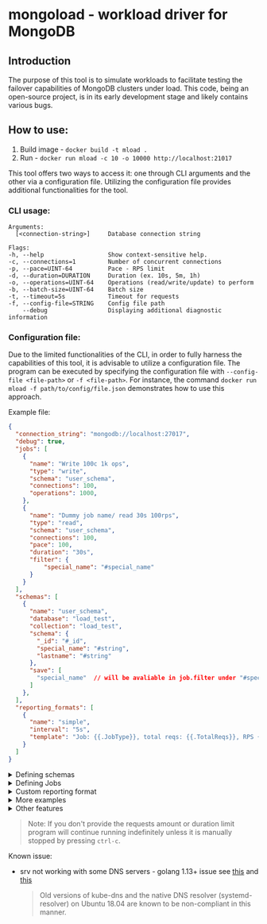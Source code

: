 # mongoload - workload driver for MongoDB 

## Introduction
The purpose of this tool is to simulate workloads to facilitate testing the failover capabilities of MongoDB clusters under load. This code, being an open-source project, is in its early development stage and likely contains various bugs.


## How to use:
1. Build image - `docker build -t mload .`
2. Run - `docker run mload -c 10 -o 10000 http://localhost:21017`

This tool offers two ways to access it: one through CLI arguments and the other via a configuration file. Utilizing the configuration file provides additional functionalities for the tool.

### CLI usage:
    Arguments:
      [<connection-string>]     Database connection string

    Flags:
    -h, --help                  Show context-sensitive help.
    -c, --connections=1         Number of concurrent connections
    -p, --pace=UINT-64          Pace - RPS limit
    -d, --duration=DURATION     Duration (ex. 10s, 5m, 1h)
    -o, --operations=UINT-64    Operations (read/write/update) to perform
    -b, --batch-size=UINT-64    Batch size
    -t, --timeout=5s            Timeout for requests
    -f, --config-file=STRING    Config file path
        --debug                 Displaying additional diagnostic information


### Configuration file:
Due to the limited functionalities of the CLI, in order to fully harness the capabilities of this tool, it is advisable to utilize a configuration file. The program can be executed by specifying the configuration file with `--config-file <file-path>` or `-f <file-path>`. For instance, the command `docker run mload -f path/to/config/file.json` demonstrates how to use this approach.

Example file:

```json
{
  "connection_string": "mongodb://localhost:27017",
  "debug": true,
  "jobs": [
    {
      "name": "Write 100c 1k ops",
      "type": "write",
      "schema": "user_schema",
      "connections": 100,
      "operations": 1000,
    },
    {
      "name": "Dummy job name/ read 30s 100rps",
      "type": "read",
      "schema": "user_schema",
      "connections": 100,
      "pace": 100,
      "duration": "30s",
      "filter": {
          "special_name": "#special_name"
      }
    }
  ],
  "schemas": [
    {
      "name": "user_schema",
      "database": "load_test",
      "collection": "load_test",
      "schema": {
        "_id": "#_id",
        "special_name": "#string",
        "lastname": "#string"
      },
      "save": [
        "special_name"  // will be avaliable in job.filter under "#special_name"
      ]
    },
  ],
  "reporting_formats": [
    {
      "name": "simple",
      "interval": "5s",
      "template": "Job: {{.JobType}}, total reqs: {{.TotalReqs}}, RPS {{f2 .Rps}} success: {{.SuccessReqs}}\n\n"
    }
  ]
}
```
<details>
<summary>Defining schemas</summary>

</br>

**Schema fields**

- `name` - unique name, used in jobs (see job.schema) for determining which template use
- `database` - database name
- `collection` - collection name
- `schema` - actual document template

**Schema document template fields:**

General
- `#id` 
- `#string`
- `#word`

Internet
- `#email`
- `#username`
- `#password`
 
Person
- `#name`
- `#first_name`
- `#first_name_male`
- `#first_name_female`
- `#last_name`
- `#title_male`
- `#title_female`
- `#phone_number`

**More examples**

</details>

<details>
<summary>Defining Jobs</summary>

<br>

**Example write with schema 100ops**

```json
{
  "name": "insert with schema",
  "type": "write",
  "schema": "user_schema",
  "connections": 10,
  "operations": 100
}
```

**Write without schema 20s**

```json
{
  "name": "insert without schema",
  "type": "write",
  "database": "load_test",
  "collection": "load_test",
  "connections": 10,
  "data_size": 100,
  "duration": "20s",
  "timeout": "1s"
}
```

**Read with schema 20s**

```json
{
  "name": "read with schema",
  "type": "read",
  "schema": "user_schema",
  "connections": 10,
  "operations": 100,
  "filter": {
    "user_name": "#user_name",
    "name": "#generate_value"  // here you can use remember/saved value as well as generated one
  }
}
```

**Let the database rest**

```json
{
  "type": "sleep",
  "duration": "5s"
}
```

**Drop collection**

```json
{
  "type": "drop_collection",
  "database": "load_test",
  "collection": "load_test",
  "operations": 1
}
```
or with schema
```json
{
  "type": "drop_collection",
  "schema": "example_schema",
  "operations": 1
}
```

**Jobs fields:**

* `name`(string, optional) - job name
* `type`(enum `write|bulk_write|read|update|create_index|drop_collection|sleep`) - operation type
* `template`(string) - schema name, if you will not provide schema data will be inserted in `{'data': <generate_data>}` format
* `database`(string, required if schema is not set) - database name
* `schema`(string, optional) - string foreign-key to schemas list
* `filter`(string, required for read and update) - filter schema
* `indexes`(list, optional) - list of indexes to create (only for type "create_index") 
* `format`(string, optional) - string foreign-key to reporting_formats list
* `collection`(string, required if schema is not set) - collection name
* `connection`(unsigned int) - number of concurrent connections, number is not limited to physical threads number
* `data_size`(unsigned int) - data size inserted (currently only works for default schema)
* `batch_size`(unsigned int) - insert batch size (only applicable for `bulk_write` job type)
* `duration`(string) - duration time ex. 1h, 15m, 10s
* `operations`(unsigned int) - number of requests to perform, ex. 100 reads, 100 bulk_writes
* `timeout`(string) - connection timeout ex. 1h, 15m, 10s

</details>

<details>
<summary>Custom reporting format</summary>

<br>

**Example reporting format**

```json
{
  "name": "simple",
  "interval": "5s",
  "template": "Job: {{.JobType}}, total reqs: {{.TotalReqs}}, RPS {{f2 .Rps}} success: {{.SuccessReqs}}\n\n"
}
```
- `name` - used to determine which template to use (see section job.format)
- `interval` - if set, tests reports/summaries will be displayed at set time intervals
- `template` - report format


**Template fields**

`JobName`, `JobType`, `JobBatchSize`,`SuccessReqs`, `ErrorReqs`, `TotalReqs`, `TotalOps`, `TimeoutErr`, `NoDataErr`, `OtherErr`, `ErrorRate`, `Rps`, `Ops`

**Math fields**

`Min`, `Max`, `Avg`, `Rps` and `P<number>` ex. `P90` - percentiles

**Floating point fields formatters**

`f<number>` - format number to n places (1 to 4) ex. `{{f2 .Rps}}` 

`msf<number>` - format number to n places (1 to 4) and convert to milliseconds ex. `{{msf2 .P99}}` 


</details>

<details>
<summary>More examples</summary>

<br>

- Index creation job
```json
{
  "type": "create_index",
  "template": "default",
  "indexes": [
    {
      "keys": { "name": 1 },
      "options": { "unique": false, "name": "dummy_name_index_name" },
    }
  ]
}
```
or without using schema
```json
{
  "type": "create_index",
  "database": "load_test",
  "collection": "load_test",
  "operations": 1,
  "indexes": [
    {
      "keys": {"name": 1},
    }
  ]
}
```

</details>

<details>
<summary>Other features</summary>

<br>

**Features**

- JSON standardization - comments and trailing commas support ex.
```json
{
    "jobs": [
        {
          "type": "drop_collection",
          "database": "load_test",
          "collection": "load_test",
          "operations": 1
        },
        /*{
          "type": "sleep",
          "duration": "5s",
          "format": "simple"
        },*/
    ]
}
```


</details>

> Note:
> If you don't provide the requests amount or duration limit program will continue running 
> indefinitely unless it is manually stopped by pressing `ctrl-c`. 


Known issue:
* srv not working with some DNS servers - golang 1.13+ issue see [this](https://github.com/golang/go/issues/37362) and [this](https://pkg.go.dev/go.mongodb.org/mongo-driver/mongo#hdr-Potential_DNS_Issues)

    > Old versions of kube-dns and the native DNS resolver (systemd-resolver) on Ubuntu 18.04 are known to be non-compliant in this manner. 


